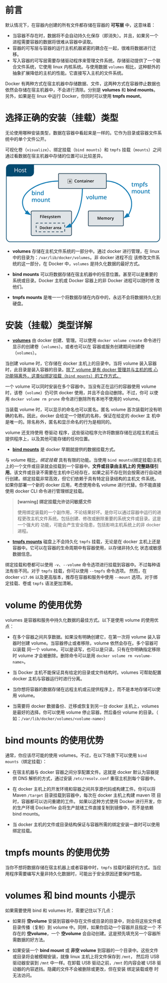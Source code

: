 # 前言

默认情况下，在容器内创建的所有文件都存储在容器的 **可写层** 中，这意味着：

- 当容器不存在时，数据将不会自动持久化保存（即消失）。并且，如果另一个进程需要容器的数据将很难从容器中读取。
- 容器的可写层与容器的运行主机机器紧密的耦合在一起，很难将数据进行迁移。
- 写入容器的可写层需要存储驱动程序来管理文件系统。存储驱动提供了一个联合文件系统，它使用 linux 内核系统。与使用数据 `volumes` 相比，这种额外的
抽象扩展降低的主机的性能。它直接写入主机的文件系统。

Docker 有两种方式在宿主机器中存储数据、文件，这两种方式在容器停止数据也依然会存储在宿主机器中，不会进行清除。分别是 **volumes** 和 **bind mounts**。
另外，如果是在 linux 中运行 Docker，你同时可以使用 **tmpfs mount**。

# 选择正确的安装（挂载）类型

无论使用哪种安装类型，数据在容器中看起来是一样的。它作为目录或容器文件系统中的单个文件公开。

可视化卷（`visualize`）、绑定挂载（`bind mounts`）和 `tmpfs` 挂载（`mounts`）之间通过看数据在宿主机器中存储的位置可以比较差异。

![types-of-mounts.png](./_images/types-of-mounts.png)

- **volumes** 存储在主机文件系统的一部分中。通过 docker 进行管理，在 linux 中的目录为：`/var/lib/docker/volumes`。非 docker 进程不应
该修改文件系统的这一部分，在 Docker 中，`volumes` 是持久化数据的最好方式。

- **bind mounts** 可以将数据存储在宿主机器中的任意位置。甚至可以是重要的系统或目录。Docker 主机或 Docker 容器上的非 Docker 进程可以随时修
改他们。

- **tmpfs mounts** 是唯一一个将数据存储在内存中的，永远不会将数据持久化到硬盘。

# 安装（挂载）类型详解

- **[volumes](./volumes.md)** 由 docker 创建、管理。可以使用 `docker volume create` 命令进行显示的创建卷（`volumes`）。或者也可以在
容器或服务创建期间创建卷（`volumes`）。

当创建 volume 时，它存储在 docker 主机上的目录中。当将 volume 装入容器时，此目录是装入容器的目录。<u>除了 volume 是有 docker 管理并与主机的核
心功能隔离外，这类似绑定挂载（`bind mounts`）的工作方式。</u>

一个 volume 可以同时安装在多个容器中。当没有正在运行的容器使用 volume 时，该卷（`volume`）仍可供 docker 使用，并且不会自动删除。不过，你可
以使用 `docker volume rm prune` 命令进行删除所有本地不使用的 volume。

当装载 volume 时，可以显示的命名也可以匿名。匿名 volume 首次装载时没有明确的名称。因此，docker 会给定一个随机的名称，保证在给定的 docker 主
机中是唯一的。除名称外，匿名和显示命名的行为是相同的。

volume 还支持使用 卷驱动 程序，这些驱动程序允许将数据存储在远程主机或云提供程序上，以及其他可能存储的任何位置。

- **[bind mounts]()** 是 docker 早期就提供的数据挂载方式。

与 volume 相比，*绑定挂载* 具有有限的功能。当使用 `bind mounts`(绑定挂载)主机上的一个文件或目录就会挂载到一个容器中。**文件或目录由主机上的
完整路径引用**。该文件或目录不需要在主机中已经存在，如果之前不存在则会按需进行自动进行创建。绑定挂载非常高效，但它们依赖于具有特定目录结构的主机文
件系统。如果你部署一个新的 docker 应用，考虑使用命名 volume 进行代替。你不能直接使用 docker CLI 命令进行管理绑定挂载。

> **[warning] 绑定挂载允许访问敏感文件**
>
> 使用绑定装载的一个副作用，不论结果好坏。是你可以通过容器中运行的进程更改主机文件系统。包括创建、修改或删除重要的系统文件或目录。这是一个强大的
> 功能，可能会产生安全隐患，包括影响主机系统上的非 docker 进程。

- **[tmpfs mounts]()** 磁盘上不会持久化 `tmpfs` 挂载，无论是在 docker 主机上还是容器中。它可以在容器的生命周期中有容器使用，以存储非持久化
状态或敏感数据信息。

绑定挂载和卷都可以使用 `-v`、`--volume` 命令选项进行挂载到容器中。不过每种语法有些不同。对于 `tmpfs` 挂载，你可以使用 `--tmpfs` 命令选项。
然而，在 docker `v17.06` 以及更高版本，推荐在容器和服务中使用 `--mount` 选项。对于绑定挂载、卷或 `tmpfs` 语法更加清晰。

# volume 的使用优势

volumes 是容器和服务中持久化数据的最佳方式。以下是使用 volume 的使用优点：

- 在多个容器之间共享数据。如果没有明确创建它，在第一次将 volume 装入容器时创建 volume。当容器停止或者移除，volume 依然会存在。多个容器可以装载
同一个 volume。可以是读写，也可以是只读。只有在你明确指定移除时 volume 才会被删除。删除命令可以是用 `docker volume rm <volume-name>`。

- 当 Docker 主机不能保证具有给定的目录或文件结构时。volumes 可帮助配置 docker 主机与容器运行时进行分离。

- 当你想将容器的数据存储在远程主机或云提供程序上，而不是本地存储可以使用 volume。

- 当需要将 docker 数据备份、迁移或恢复到另一台 docker 主机上，volumes 是最好的选择。你可以使用 volume 停止容器，然后备份 volume 的目录。（
如：`/var/lib/docker/volumes/<volume-name>`）

# bind mounts 的使用优势

通常，你应该尽可能的使用 volumes。不过，在以下场景下可以使用 `bind mounts`（绑定挂载）：

- 在宿主机器与 docker 容器之间分享配置文件。这就是 docker 默认为容器提供 DNS 解析的方式，通过安装 `/etc/resolv.conf` 重宿主机到每个容器中。

- 在 docker 主机上的开发环境和容器之间共享源代码或构建工件。你可以将 Maven `/target` 目录挂载到容器中，每次在 docker 主机上构建 maven 项
目时，容器都可以访问重建的工件。
如果以这种方式使用 Docker 进行开发，你的生产环境 Dockerfile 会将生产就绪工件直接复制到镜像中，而不是依赖 bind mounts。

- 当 docker 主机的文件或目录结构保证与容器所需的绑定安装一直时可以使用绑定挂载。

# tmpfs mounts 的使用优势

当你不想将数据存储在宿主机器上或者容器中时，`tmpfs` 挂载时最好的方式。当应用程序需要编写大量非持久化数据时，可能出于安全原因还要保护性能。

# volumes 和 bind mounts 小提示

如果需要使用 bind 和 volumes 时，需要记住以下几点：

- 如果将 **空volume** 安装到容器中存在文件或目录的目录中，则会将这些文件或目录传播（复制）到 volume 中。同样，如果你启动一个容器并且指定一个
不存在的 **空volume**，一个 **空volume** 会自动创建。这是预先填充另一个容器所需数据的好方法。

- 如果安装一个 **bind mount** 或 **非空 volume** 到容器的一个目录中。这些文件或目录将会被模糊安装，就像 linux 主机上将文件保存到 `/mnt`，
然后将 USB 驱动器安装到 `/mnt` 中一样。在卸载 USB 驱动之前，`/mnt` 的内容会被 USB 驱动器的内容遮挡。隐藏的文件不会被删除或更改，但在安装 
绑定装载或卷 时无法访问。